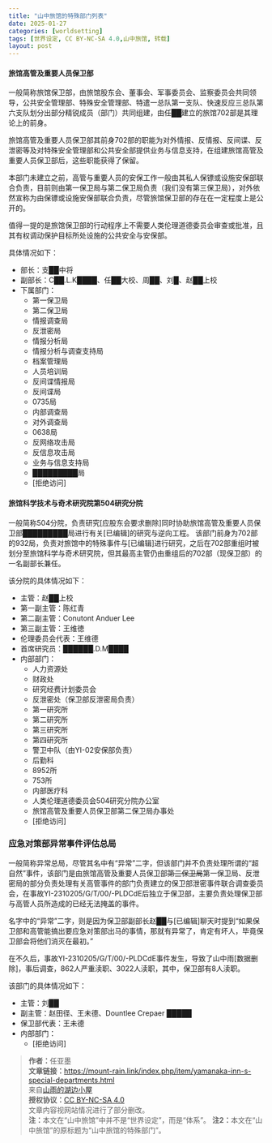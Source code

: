 ```yaml
---
title: "山中旅馆的特殊部门列表"
date: 2025-01-27
categories: [worldsetting]
tags: [世界设定, CC BY-NC-SA 4.0,山中旅馆, 转载]
layout: post
---
```



#### 旅馆高管及重要人员保卫部
一般简称旅馆保卫部，由旅馆股东会、董事会、军事委员会、监察委员会共同领导，公共安全管理部、特殊安全管理部、特遣一总队第一支队、快速反应三总队第六支队划分出部分精锐成员（部门）共同组建，由任██建立的旅馆702部是其理论上的前身。

旅馆高管及重要人员保卫部其前身702部的职能为对外情报、反情报、反间谍、反泄密等及对特殊安全管理部和公共安全部提供业务与信息支持，在组建旅馆高管及重要人员保卫部后，这些职能获得了保留。

本部门未建立之前，高管与重要人员的安保工作一般由其私人保镖或设施安保部联合负责，目前则由第一保卫局与第二保卫局负责（我们没有第三保卫局），对外依然宣称为由保镖或设施安保部联合负责，尽管旅馆保卫部的存在在一定程度上是公开的。

值得一提的是旅馆保卫部的行动程序上不需要人类伦理道德委员会审查或批准，且其有权调动保护目标所处设施的公共安全与安保部。

具体情况如下：
* 部长：支██中将
* 副部长：C██.L.K████、任██大校、周██、刘█、赵██上校
* 下属部门：
   * 第一保卫局
   * 第二保卫局
   * 情报调查局
   * 反泄密局
   * 情报分析局
   * 情报分析与调查支持局
   * 档案管理局
   * 人员培训局
   * 反间谍情报局
   * 反间谍局
   * 0735局
   * 内部调查局
   * 对外调查局
   * 0638局
   * 反网络攻击局
   * 反信息攻击局
   * 业务与信息支持局
   * █████████局
   * [拒绝访问]

#### 旅馆科学技术与奇术研究院第504研究分院

一般简称504分院，负责研究[应股东会要求删除]同时协助旅馆高管及重要人员保卫部█████████局进行有关[已编辑]的研究与逆向工程。
该部门前身为702部的932局，负责对旅馆中的特殊事件与[已编辑]进行研究，之后在702部重组时被划分至旅馆科学与奇术研究院，但其最高主管仍由重组后的702部（现保卫部）的一名副部长兼任。

该分院的具体情况如下：
* 主管：赵██上校
* 第一副主管：陈红青
* 第二副主管：Conutont Anduer Lee
* 第三副主管：王维徳
* 伦理委员会代表：王维德
* 首席研究员：██████.D.M████
* 内部部门：
   * 人力资源处
   * 财政处
   * 研究经费计划委员会
   * 反泄密处（保卫部反泄密局负责）
   * 第一研究所
   * 第二研究所
   * 第三研究所
   * 第四研究所
   * 警卫中队（由YI-02安保部负责）
   * 后勤科
   * 8952所
   * 753所
   * 内部医疗科
   * 人类伦理道德委员会504研究分院办公室
   * 旅馆高管及重要人员保卫部第二保卫局办事处
   * [拒绝访问]

### 应急对策部异常事件评估总局

一般简称异常总局，尽管其名中有“异常”二字，但该部门并不负责处理所谓的“超自然”事件，该部门是由旅馆高管及重要人员保卫部~~第三保卫局~~第一保卫局、反泄密局的部分负责处理有关高管事件的部门负责建立的保卫部泄密事件联合调查委员会，在事故YI-2310205/G/T/00/-PLDCdE后独立于保卫部，主要负责处理保卫部与高管人员所造成的已经无法掩盖的事件。

名字中的“异常”二字，则是因为保卫部副部长赵██与[已编辑]聊天时提到“如果保卫部和高管能搞出要应急对策部出马的事情，那就有异常了，肯定有坏人，毕竟保卫部会将他们消灭在最初。”

在不久后，事故YI-2310205/G/T/00/-PLDCdE事件发生，导致了山中雨[数据删除]，事后调查，862人严重渎职、3022人渎职，其中，保卫部有8人渎职。

该部门的具体情况如下：
* 主管：刘██
* 副主管：赵田径、王未德、Dountlee Crepaer █████
* 保卫部代表：王未德
* 内部部门：
   * [拒绝访问]

<blockquote>
<p><strong>作者：</strong>任亚墨<br>
<strong>文章链接：</strong><a href="https://mount-rain.link/index.php/item/yamanaka-inn-s-special-departments.html" target="_blank">https://mount-rain.link/index.php/item/yamanaka-inn-s-special-departments.html</a><br>
来自<a href="https://mount-rain.link" target="_blank">山雨的湖边小屋</a><br>
<strong>授权协议：</strong><a href="https://creativecommons.org/licenses/by-nc-sa/4.0/" target="_blank">CC BY-NC-SA 4.0</a><br>
文章内容视网站情况进行了部分删改。<br>
<strong>注：</strong>本文在“山中旅馆”中并不是“世界设定”，而是“体系”。
<strong>注2：</strong>本文在“山中旅馆”的原标题为“山中旅馆的特殊部门”。</p>
</blockquote>
